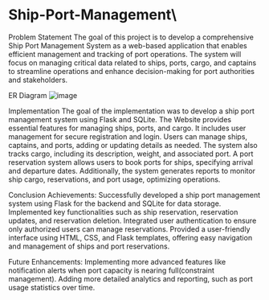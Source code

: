 # Ship-Port-Management\
Problem Statement
The goal of this project is to develop a comprehensive Ship Port Management System as a web-based application that enables efficient management and tracking of port operations. The system will focus on managing critical data related to ships, ports, cargo, and captains to streamline operations and enhance decision-making for port authorities and stakeholders.

ER Diagram 
![image](https://github.com/user-attachments/assets/fba87448-09b8-4ded-8f67-ca7f89ef0d4c)

Implementation
The goal of the implementation was to develop a ship port management system using Flask and SQLite. 
The Website provides essential features for managing ships, ports, and cargo. It includes user management for secure registration and login. 
Users can manage ships, captains, and ports, adding or updating details as needed. The system also tracks cargo, including its description, weight, and associated port.
A port reservation system allows users to book ports for ships, specifying arrival and departure dates. 
Additionally, the system generates reports to monitor ship cargo, reservations, and port usage, optimizing operations.

Conclusion
Achievements:
Successfully developed a ship port management system using Flask for the backend and SQLite for data storage.
Implemented key functionalities such as ship reservation, reservation updates, and reservation deletion.
Integrated user authentication to ensure only authorized users can manage reservations.
Provided a user-friendly interface using HTML, CSS, and Flask templates, offering easy navigation and management of ships and port reservations.

Future Enhancements:
Implementing more advanced features like notification alerts when port capacity is nearing full(constraint management).
Adding more detailed analytics and reporting, such as port usage statistics over time.



